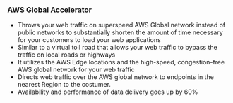 ### AWS Global Accelerator

* Throws your web traffic on superspeed AWS Global network instead of public networks to substantially shorten the amount of time necessary for your customers to load your web applications
* Similar to a virtual toll road that allows your web traffic to bypass the traffic on local roads or highways
* It utilizes the AWS Edge locations and the high-speed, congestion-free AWS global network for your web traffic
* Directs web traffic over the AWS global network to endpoints in the nearest Region to the costumer.
* Availability and performance of data delivery goes up by 60%
